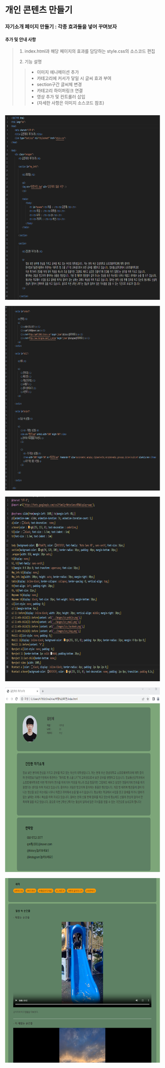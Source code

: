 # 개인 콘텐츠 만들기

### 자기소개 페이지 만들기 : 각종 효과들을 넣어 꾸며보자

 #### 추가 및 안내 사항

>    1. index.html과 해당 페이지의 효과를 담당하는 style.css의 소스코드 편집
>    >
>    2. 기능 설명
>    >- 이미지 에니메이션 추가
>    >- 카테고리에 커서가 닿일 시 글씨 효과 부여
>    >- section구간 글씨체 변경
>    >- 카테고리 하이퍼링크 연결
>    >- 영상 추가 및 컨트롤러 삽입
>    >- (자세한 사항은 이미지 소스코드 참조)


<br><img src="1.png" width="1000" height="600" title="px(픽셀) 크기 설정" alt="1번 이미지"></img><br/>
<br><img src="2.png" width="1000" height="600" title="px(픽셀) 크기 설정" alt="1번 이미지"></img><br/>
<br><img src="3.png" width="1000" height="600" title="px(픽셀) 크기 설정" alt="1번 이미지"></img><br/>
<br><img src="4.png" width="1000" height="600" title="px(픽셀) 크기 설정" alt="1번 이미지"></img><br/>
<br><img src="5.png" width="1000" height="600" title="px(픽셀) 크기 설정" alt="1번 이미지"></img><br/>
